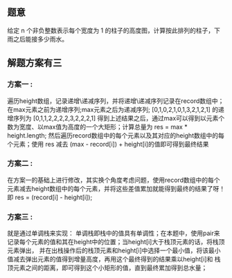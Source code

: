 ## 题意
给定 n 个非负整数表示每个宽度为 1 的柱子的高度图，计算按此排列的柱子，下雨之后能接多少雨水。

## 解题方案有三

### 方案一 :
遍历height数组，记录递增\递减序列，并将递增\递减序列记录在record数组中；在max元素之前为递增序列;max元素之后为递减序列;
[0,1,0,2,1,0,1,3,2,1,2,1] 
的递增序列为
[0,1,1,2,2,2,2,3,2,2,2,1]
得到上述结果之后，通过max可以得到以元素个数为宽度、以max值为高度的一个大矩形；计算总量为 res = max * height.length;
然后遍历record数组中的每个元素以及其对应的height数组中的每个元素；使用 res 减去 (max - record[i]) + height[i]的值即可得到最终结果

### 方案二 : 
在方案一的基础上进行修改，其实换个角度考虑问题，使用record数组中的每个元素减去height数组中的每个元素，并将这些差值累加就能得到最终的结果了呀！
即 res = (record[i] - height[i]);

### 方案三 :
就是通过单调栈来实现：
单调栈即栈中的值具有单调性；在本题中，使用pair来记录每个元素的值和其在height中的位置；当height[i]大于栈顶元素的话，将栈顶元素弹出，
并在出栈操作后的栈顶元素和height[i]中选择一个最小值，将该最小值减去弹出元素的值得到增量高度，再用这个最终得到的结果乘以height[i]和
栈顶元素之间的距离，即可得到这个小矩形的值，直到最终累加得到总水量；